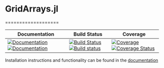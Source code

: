 # GridArrays.jl
===================

| **Documentation** | **Build Status** | **Coverage** |
|-------------------|------------------|--------------|
| [![Documentation](https://img.shields.io/badge/docs-stable-blue.svg)](https://JuliaApproximation.github.io/GridArrays.jl/stable)  [![Documentation](https://img.shields.io/badge/docs-dev-blue.svg)](https://JuliaApproximation.github.io/GridArrays.jl/dev) | [![Build Status](https://travis-ci.org/JuliaApproximation/GridArrays.jl.png)](https://travis-ci.org/JuliaApproximation/GridArrays.jl) [![Build status](https://ci.appveyor.com/api/projects/status/gh4ka7m9a7qekqu8?svg=true)](https://ci.appveyor.com/project/JuliaApproximation/GridArrays-jl) | [![Coverage](https://codecov.io/gh/JuliaApproximation/GridArrays.jl/branch/master/graph/badge.svg)](https://codecov.io/gh/JuliaApproximation/GridArrays.jl)  [![Coverage Status](https://coveralls.io/repos/github/JuliaApproximation/GridArrays.jl/badge.svg)](https://coveralls.io/github/JuliaApproximation/GridArrays.jl) |


Installation instructions and functionality can be found in the [documentation](https://JuliaApproximation.github.io/GridArrays.jl/dev)

